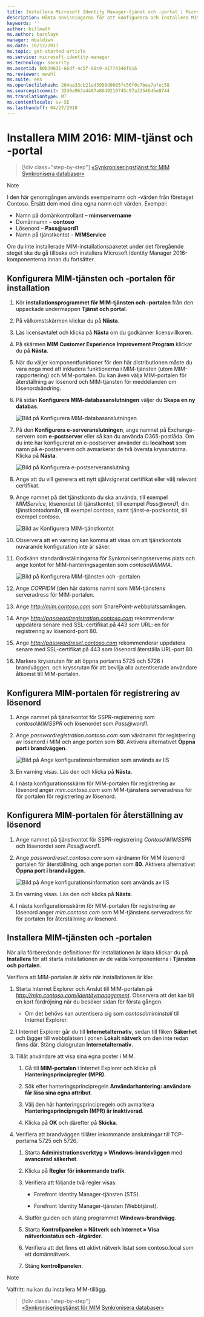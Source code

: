 ```yaml
---
title: Installera Microsoft Identity Manager-tjänst och -portal | Microsoft Docs
description: Hämta anvisningarna för att konfigurera och installera MIM-tjänsten och -portalen för Microsoft Identity Manager 2016
keywords: ''
author: billmath
ms.author: barclayn
manager: mbaldiwn
ms.date: 10/12/2017
ms.topic: get-started-article
ms.service: microsoft-identity-manager
ms.technology: security
ms.assetid: b0b39631-66df-4c5f-80c9-a1774346f816
ms.reviewer: mwahl
ms.suite: ems
ms.openlocfilehash: 204aa33cb21ed3998d9085fc56f0c7bea7afec58
ms.sourcegitcommit: 32d9a963a4487a8649210745c97a3254645e8744
ms.translationtype: MT
ms.contentlocale: sv-SE
ms.lasthandoff: 04/27/2018
---
```

# <a name="install-mim-2016-mim-service-and-portal"></a>Installera MIM 2016: MIM-tjänst och -portal

>[!div class="step-by-step"]
[«Synkroniseringstjänst för MIM](install-mim-sync.md)
[Synkronisera databaser»](install-mim-sync-ad-service.md)

> [!NOTE]
> I den här genomgången används exempelnamn och -värden från företaget Contoso. Ersätt dem med dina egna namn och värden. Exempel:
> - Namn på domänkontrollant – **mimservername**
> - Domännamn – **contoso**
> - Lösenord – **Pass@word1**
> - Namn på tjänstkontot – **MIMService**

Om du inte installerade MIM-installationspaketet under det föregående steget ska du gå tillbaka och installera Microsoft Identity Manager 2016-komponenterna innan du fortsätter.


## <a name="configure-mim-service-and-portal-for-installation"></a>Konfigurera MIM-tjänsten och -portalen för installation

1. Kör **installationsprogrammet för MIM-tjänsten och -portalen** från den uppackade undermappen **Tjänst och portal**.

2. På välkomstskärmen klickar du på **Nästa**.

3. Läs licensavtalet och klicka på **Nästa** om du godkänner licensvillkoren.

4. På skärmen **MIM Customer Experience Improvement Program** klickar du på **Nästa**.

5. När du väljer komponentfunktioner för den här distributionen måste du vara noga med att inkludera funktionerna i MIM-tjänsten (utom MIM-rapportering) och MIM-portalen. Du kan även välja MIM-portalen för återställning av lösenord och MIM-tjänsten för meddelanden om lösenordsändring.

6. På sidan **Konfigurera MIM-databasanslutningen** väljer du **Skapa en ny databas**.

    ![Bild på Konfigurera MIM-databasanslutningen](media/MIM-Install10.png)

7. På den **Konfigurera e-serveranslutningen**, ange namnet på Exchange-servern som **e-postserver** eller så kan du använda O365-postlåda. Om du inte har konfigurerat en e-postserver använder du **localhost** som namn på e-postservern och avmarkerar de två översta kryssrutorna. Klicka på **Nästa**.

    ![Bild på Konfigurera e-postserveranslutning](media/MIM-Install11.png)

8. Ange att du vill generera ett nytt självsignerat certifikat eller välj relevant certifikat.

9. Ange namnet på det tjänstkonto du ska använda, till exempel *MIMService*, lösenordet till tjänstkontot, till exempel *Pass@word1*, din tjänstkontodomän, till exempel *contoso*, samt tjänst-e-postkontot, till exempel *contoso*.

    ![Bild av Konfigurera MIM-tjänstkontot](media/MIM-Install12.png)

10. Observera att en varning kan komma att visas om att tjänstkontots nuvarande konfiguration inte är säker.

11. Godkänn standardinställningarna för Synkroniseringsserverns plats och ange kontot för MIM-hanteringsagenten som *contoso\MIMMA*.

    ![Bild på Konfigurera MIM-tjänsten och -portalen](media/MIM-Install13.png)

12. Ange *CORPIDM* (den här datorns namn) som MIM-tjänstens serveradress för MIM-portalen.

13. Ange *http://mim.contoso.com* som SharePoint-webbplatssamlingen.

14. Ange *http://passwordregistration.contoso.com* rekommenderar uppdatera senare med SSL-certifikat på 443 som URL: en för registrering av lösenord-port 80.

15. Ange *http://passwordreset.contoso.com* rekommenderar uppdatera senare med SSL-certifikat på 443 som lösenord återställa URL-port 80.

16. Markera kryssrutan för att öppna portarna 5725 och 5726 i brandväggen, och kryssrutan för att bevilja alla autentiserade användare åtkomst till MIM-portalen.

## <a name="configure-mim-password-registration-portal"></a>Konfigurera MIM-portalen för registrering av lösenord

1.  Ange namnet på tjänstkontot för SSPR-registrering som *contoso\MIMSSPR* och lösenordet som *Pass@word1*.

2.  Ange *passwordregistration.contoso.com* som värdnamn för registrering av lösenord i MIM och ange porten som **80**. Aktivera alternativet **Öppna port i brandväggen**.

    ![Bild på Ange konfigurationsinformation som används av IIS](media/MIM-Install14.png)

3.  En varning visas. Läs den och klicka på **Nästa**.

4. I nästa konfigurationsskärm för MIM-portalen för registrering av lösenord anger *mim.contoso.com* som MIM-tjänstens serveradress för för portalen för registrering av lösenord.

## <a name="configure-mim-password-reset-portal"></a>Konfigurera MIM-portalen för återställning av lösenord

1.  Ange namnet på tjänstkontot för SSPR-registrering *Contoso\MIMSSPR* och lösenordet som *Pass@word1*.

2.  Ange *passwordreset.contoso.com* som värdnamn för MIM lösenord portalen för återställning, och ange porten som **80**. Aktivera alternativet **Öppna port i brandväggen**.

    ![Bild på Ange konfigurationsinformation som används av IIS](media/MIM-Install15.png)

3.  En varning visas. Läs den och klicka på **Nästa**.

4. I nästa konfigurationsskärm för MIM-portalen för registrering av lösenord anger *mim.contoso.com* som MIM-tjänstens serveradress för för portalen för återställning av lösenord.

## <a name="install-mim-service-and-portal"></a>Installera MIM-tjänsten och -portalen

När alla förberedande definitioner för installationen är klara klickar du på **Installera** för att starta installationen av de valda komponenterna i **Tjänsten och portalen**.

Verifiera att MIM-portalen är aktiv när installationen är klar.

1. Starta Internet Explorer och Anslut till MIM-portalen på *http://mim.contoso.com/identitymanagement*. Observera att det kan bli en kort fördröjning när du besöker sidan för första gången.

    - Om det behövs kan autentisera sig som *contoso\miminstall* till Internet Explorer.

2. I Internet Explorer går du till **Internetalternativ**, sedan till fliken **Säkerhet** och lägger till webbplatsen i zonen **Lokalt nätverk** om den inte redan finns där.  Stäng dialogrutan **Internetalternativ**.

3. Tillåt användare att visa sina egna poster i MIM.

    1.  Gå till **MIM-portalen** i Internet Explorer och klicka på **Hanteringsprincipregler (MPR)**.

    2.  Sök efter hanteringsprincipregeln **Användarhantering: användare får läsa sina egna attribut**.

    3.  Välj den här hanteringsprincipregeln och avmarkera **Hanteringsprincipregeln (MPR) är inaktiverad**.

    4.  Klicka på **OK** och därefter på **Skicka**.

4.  Verifiera att brandväggen tillåter inkommande anslutningar till TCP-portarna 5725 och 5726.

    1.  Starta **Administrationsverktyg » Windows-brandväggen** med **avancerad säkerhet**.

    2.  Klicka på **Regler för inkommande trafik**.

    3.  Verifiera att följande två regler visas:

        -   Forefront Identity Manager-tjänsten (STS).

        -   Forefront Identity Manager-tjänsten (Webbtjänst).

    4.  Slutför guiden och stäng programmet **Windows-brandvägg**.

    5.  Starta **Kontrollpanelen » Nätverk och Internet » Visa nätverksstatus och -åtgärder**.

    6.  Verifiera att det finns ett aktivt nätverk listat som contoso.local som ett domännätverk.

    7.  Stäng **kontrollpanelen**.

> [!NOTE]
> Valfritt: nu kan du installera MIM-tillägg.

>[!div class="step-by-step"]  
[«Synkroniseringstjänst för MIM](install-mim-sync.md)
[Synkronisera databaser»](install-mim-sync-ad-service.md)
